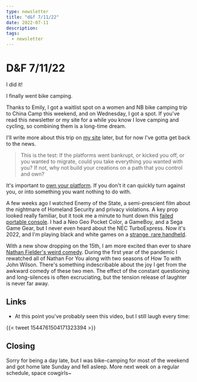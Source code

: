 ```yaml
---
type: newsletter
title: "d&f 7/11/22"
date: 2022-07-11
description: 
tags:
  - newsletter
---
```


# D&F 7/11/22

I did it!

I finally went bike camping.

Thanks to Emily, I got a waitlist spot on a women and NB bike camping trip to China Camp this weekend, and on Wednesday, I got a spot. If you've read this newsletter or my site for a while you know I love camping and cycling, so combining them is a long-time dream.

I'll write more about this trip on [my site](https://www.brookshelley.com) later, but for now I've gotta get back to the news.

> This is the test: If the platforms went bankrupt, or kicked you off, or you wanted to migrate, could you take everything you wanted with you? If not, why not build your creations on a path that you control and own?

It's important to [own your platform](https://kk.org/thetechnium/the-propriety-path-platform/). If you don't it can quickly turn against you, or into something you want nothing to do with.

A few weeks ago I watched Enemy of the State, a semi-prescient film about the nightmare of Homeland Security and privacy violations. A key prop looked really familiar, but it took me a minute to hunt down this [failed portable console](http://www.thegoldencloset.com/merchant/merchant.mvc?Screen=PROD&Product_Code=P00079&Category_Code=). I had a Neo Geo Pocket Color, a GameBoy, and a Sega Game Gear, but I never even heard about the NEC TurboExpress. Now it's 2022, and I'm playing black and white games on a [strange, rare handheld](https://play.date/).

With a new show dropping on the 15th, I am more excited than ever to share [Nathan Fielder's weird comedy](https://www.vulture.com/article/nathan-fielder-rehearsal-profile.html). During the first year of the pandemic I rewatched all of Nathan For You along with two seasons of How To with John Wilson. There's something indescribable about the joy I get from the awkward comedy of these two men. The effect of the constant questioning and long-silences is often excruciating, but the tension release of laughter is never far away.

## Links

- At this point you've probably seen this video, but I still laugh every time:

{{< tweet 1544761504171323394 >}}

## Closing

Sorry for being a day late, but I was bike-camping for most of the weekend and got home late Sunday and fell asleep. More next week on a regular schedule, space cowgirls~